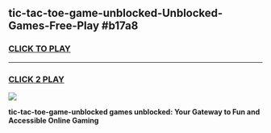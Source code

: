 
## tic-tac-toe-game-unblocked-Unblocked-Games-Free-Play #b17a8
<h3>
<a href="https://us.freeplayer.one?title=tic-tac-toe-game-unblocked&ref=9M">CLICK TO PLAY</a></h3>
<hr>

<h3>
<a href="https://us.freeplayer.one?title=tic-tac-toe-game-unblocked&ref=9M">CLICK 2 PLAY</a>
  
</h3>

<a href="https://us.freeplayer.one?title=tic-tac-toe-game-unblocked&ref=9M"><img src="https://clearcache.store/games.png"></a>


**tic-tac-toe-game-unblocked games unblocked: Your Gateway to Fun and Accessible Online Gaming**
